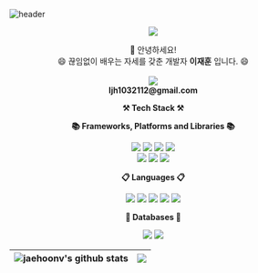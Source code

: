 ![header](https://capsule-render.vercel.app/api?type=Waving&color=gradient&height=250&section=header&text=Welcome%20jaehoon's%20Github&fontSize=60&animation=fadeIn&fontAlignY=35)

<p align="center">
<a href="https://github.com/jaehoonV"><img src="https://hits.seeyoufarm.com/api/count/incr/badge.svg?url=https%3A%2F%2Fgithub.com%2FjaehoonV&count_bg=%23A2CCED&title_bg=%2361A2E3&icon=&icon_color=%23E7E7E7&title=hits&edge_flat=false"/></a>
</p>

<p align="center" display="inline-block">
    👋 안녕하세요!
   </br>
   😄 끊임없이 배우는 자세를 갖춘 개발자 <Strong>이재훈</Strong> 입니다. 😄
   </br>
   </br>
   <img src="https://img.shields.io/badge/Gmail-D14836?&logo=gmail&logoColor=white"/>
   </br>
   <Strong>ljh1032112@gmail.com</Strong>
</p>

<p align="center">
    <Strong>⚒️ Tech Stack ⚒️</Strong><br>
</p>
<p align="center">
    <Strong>📚 Frameworks, Platforms and Libraries 📚</Strong>
</p>
<p align="center" display="inline-block">
<img src="https://img.shields.io/badge/jquery-%230769AD.svg?style=for-the-badge&logo=jquery&logoColor=white"/>
<img src="https://img.shields.io/badge/node.js-6DA55F?style=for-the-badge&logo=node.js&logoColor=white"/>
<img src="https://img.shields.io/badge/spring-%236DB33F.svg?style=for-the-badge&logo=spring&logoColor=white"/>
<img src="https://img.shields.io/badge/Spring Boot-6DB33F.svg?style=for-the-badge&logo=Spring Boot&logoColor=white"/>
<br>
<img src="https://img.shields.io/badge/Chart.js-FF6384?style=for-the-badge&logo=Chart.js&logoColor=36A2EB"/>
<img src="https://img.shields.io/badge/bootstrap-%23563D7C.svg?style=for-the-badge&logo=bootstrap&logoColor=white"/>
<img src="https://img.shields.io/badge/JSON-000000.svg?style=for-the-badge&logo=JSON&logoColor=white"/>
</p>

<p align="center">
    <Strong>📋 Languages 📋</Strong>
</p>

<p align="center">
<img src="https://img.shields.io/badge/java-%23ED8B00.svg?style=for-the-badge&logo=java&logoColor=white"/>
<img src="https://img.shields.io/badge/javascript-%23323330.svg?style=for-the-badge&logo=javascript&logoColor=%23F7DF1E"/>
<img src="https://img.shields.io/badge/html5-%23E34F26.svg?style=for-the-badge&logo=html5&logoColor=white"/>
<img src="https://img.shields.io/badge/css3-%231572B6.svg?style=for-the-badge&logo=css3&logoColor=white"/>
<img src="https://img.shields.io/badge/c-%2300599C.svg?style=for-the-badge&logo=c&logoColor=white"/>
</p>
<p align="center">
    <Strong>💾 Databases 💾</Strong>
</p>

<p align="center">
<img src="https://img.shields.io/badge/mysql-%2300f.svg?style=for-the-badge&logo=mysql&logoColor=white"/>
<img src="https://img.shields.io/badge/Oracle-F80000?style=for-the-badge&logo=oracle&logoColor=white"/>
</p>

| <img align="center" src="https://github-readme-stats.vercel.app/api?username=jaehoonv&show_icons=true&include_all_commits=true&theme=vue&hide_border=true" alt="jaehoonv's github stats" /> | <img align="center" src="https://github-readme-stats.vercel.app/api/top-langs/?username=jaehoonv&layout=compact&theme=vue&hide_border=true" /> |
| ------------- | ------------- |
